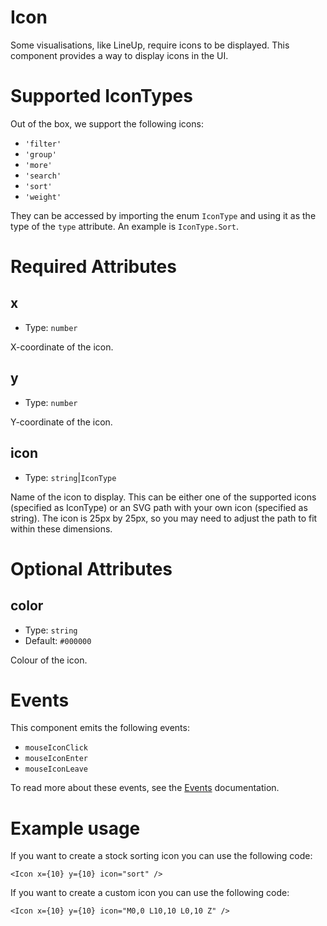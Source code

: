 # Icon

Some visualisations, like LineUp, require icons to be displayed. This component provides a way to display icons in the UI.

# Supported IconTypes

Out of the box, we support the following icons:

- `'filter'`
- `'group'`
- `'more'`
- `'search'`
- `'sort'`
- `'weight'`

They can be accessed by importing the enum `IconType` and using it as the type of the `type` attribute. An example is `IconType.Sort`.

# Required Attributes

## x

- Type: `number`

X-coordinate of the icon.

## y

- Type: `number`

Y-coordinate of the icon.

## icon

- Type: `string`|`IconType`

Name of the icon to display. This can be either one of the supported icons (specified as IconType) or an SVG path with your own icon (specified as string). The icon is 25px by 25px, so you may need to adjust the path to fit within these dimensions.

# Optional Attributes

## color

- Type: `string`
- Default: `#000000`

Colour of the icon.

# Events

This component emits the following events:

- `mouseIconClick`
- `mouseIconEnter`
- `mouseIconLeave`

To read more about these events, see the [Events](../utils/events.md) documentation.

# Example usage

If you want to create a stock sorting icon you can use the following code:

```svelte
<Icon x={10} y={10} icon="sort" />
```

If you want to create a custom icon you can use the following code:

```svelte
<Icon x={10} y={10} icon="M0,0 L10,10 L0,10 Z" />
```
